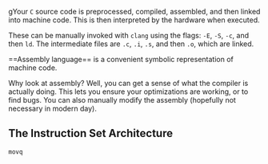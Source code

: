 gYour `C` source code is preprocessed, compiled, assembled, and then linked into machine code. This is then interpreted by the hardware when executed.

These can be manually invoked with `clang` using the flags: `-E`, `-S`, `-c`, and then `ld`. The intermediate files are `.c`, `.i`, `.s`, and then `.o`, which are linked.

==Assembly language== is a convenient symbolic representation of machine code.

Why look at assembly? Well, you can get a sense of what the compiler is actually doing. This lets you ensure your optimizations are working, or to find bugs. You can also manually modify the assembly (hopefully not necessary in modern day).

## The Instruction Set Architecture

```x86-64
movq 
```

